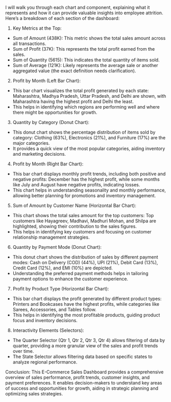 I will walk you through each chart and component, explaining what it represents and how it can provide valuable insights into employee attrition. Here’s a breakdown of each section of the dashboard:

1. Key Metrics at the Top:  
- Sum of Amount (438K): This metric shows the total sales amount across all transactions.  
- Sum of Profit (37K): This represents the total profit earned from the sales.  
- Sum of Quantity (5615): This indicates the total quantity of items sold.  
- Sum of Average (121K): Likely represents the average sale or another aggregated value (the exact definition needs clarification).  

2. Profit by Month (Left Bar Chart):  
- This bar chart visualizes the total profit generated by each state: Maharashtra, Madhya Pradesh, Uttar Pradesh, and Delhi are shown, with Maharashtra having the highest profit and Delhi the least.  
- This helps in identifying which regions are performing well and where there might be opportunities for growth.  

3. Quantity by Category (Donut Chart):  
- This donut chart shows the percentage distribution of items sold by category: Clothing (63%), Electronics (21%), and Furniture (17%) are the major categories.  
- It provides a quick view of the most popular categories, aiding inventory and marketing decisions.  

4. Profit by Month (Right Bar Chart):  
- This bar chart displays monthly profit trends, including both positive and negative profits: December has the highest profit, while some months like July and August have negative profits, indicating losses.  
- This chart helps in understanding seasonality and monthly performance, allowing better planning for promotions and inventory management.  

5. Sum of Amount by Customer Name (Horizontal Bar Chart):  
- This chart shows the total sales amount for the top customers: Top customers like Hayagreev, Madhavi, Madhuri Mohan, and Shilpa are highlighted, showing their contribution to the sales figures.  
- This helps in identifying key customers and focusing on customer relationship management strategies.  

6. Quantity by Payment Mode (Donut Chart):  
- This donut chart shows the distribution of sales by different payment modes: Cash on Delivery (COD) (44%), UPI (21%), Debit Card (13%), Credit Card (12%), and EMI (10%) are depicted.  
- Understanding the preferred payment methods helps in tailoring payment options to enhance the customer experience.  

7. Profit by Product Type (Horizontal Bar Chart):  
- This bar chart displays the profit generated by different product types: Printers and Bookcases have the highest profits, while categories like Sarees, Accessories, and Tables follow.  
- This helps in identifying the most profitable products, guiding product focus and inventory decisions.  

8. Interactivity Elements (Selectors):  
- The Quarter Selector (Qtr 1, Qtr 2, Qtr 3, Qtr 4) allows filtering of data by quarter, providing a more granular view of the sales and profit trends over time.  
- The State Selector allows filtering data based on specific states to analyze regional performance.  

Conclusion: This E-Commerce Sales Dashboard provides a comprehensive overview of sales performance, profit trends, customer insights, and payment preferences. It enables decision-makers to understand key areas of success and opportunities for growth, aiding in strategic planning and optimizing sales strategies.  
